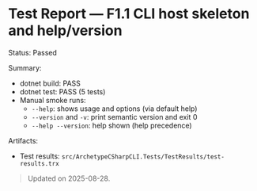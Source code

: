 # Test Report — F1.1 CLI host skeleton and help/version

Status: Passed

Summary:

- dotnet build: PASS
- dotnet test: PASS (5 tests)
- Manual smoke runs:
  - `--help`: shows usage and options (via default help)
  - `--version` and `-v`: print semantic version and exit 0
  - `--help --version`: help shown (help precedence)

Artifacts:

- Test results: `src/ArchetypeCSharpCLI.Tests/TestResults/test-results.trx`

> Updated on 2025-08-28.
